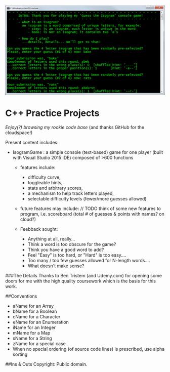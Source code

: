 ![IsogramGame Console App](https://github.com/JackDraak/C-practice-projects/blob/master/01.png)

C++ Practice Projects
=========
*Enjoy(?) browsing my rookie code base* (and thanks GitHub for the cloudspace!)

Present content includes:
 - IsogramGame : a simple console (text-based) game for one player (built with Visual Studio 2015 IDE) composed of >600 functions
    - features include: 
      - difficulty curve, 
      - toggleable hints, 
      - stats and arbitrary scores, 
      - a mechanism to help track letters played,
      - selectable difficulty levels (fewer/more guesses allowed)
    - future features may include:
    // TODO think of some new features to program, i.e. scoreboard (total # of guesses & points with names? on cloud?)
 
   - Feebback sought:
     - Anything at all, really... 
     - Think a word is too obscure for the game?
     - Think you have a good word to add?
     - Feel "Easy" is too hard, or "Hard" is too easy....
     - Too many / too few guesses allowed for N-length words....
     - What doesn't make sense?

###The Details
Thanks to Ben Tristem (and Udemy.com) for opening some doors for me with the high quality coursework which is the basis for this work.

##Conventions
 - aName for an Array
 - bName for a Boolean
 - cName for a Character
 - eName for an Enumeration
 - iName for an Integer
 - mName for a Map
 - sName for a String
 - zName for a special case
 - When no special ordering (of source code lines) is prescribed, use alpha sorting


##Ins & Outs
     Copyright: Public domain.
